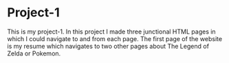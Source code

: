 # Project-1
This is my project-1. In this project I made three junctional HTML pages in which I could navigate to and from each page. The first page of the website is my resume which navigates to two other pages about The Legend of Zelda or Pokemon.
